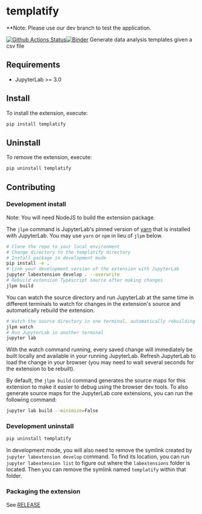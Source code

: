 # templatify
**Note: Please use our dev branch to test the application.

[![Github Actions Status](https://github.com/BoscoCHW/MLH-Jupyter-Extension.git/workflows/Build/badge.svg)](https://github.com/BoscoCHW/MLH-Jupyter-Extension.git/actions/workflows/build.yml)[![Binder](https://mybinder.org/badge_logo.svg)](https://mybinder.org/v2/gh/BoscoCHW/MLH-Jupyter-Extension.git/main?urlpath=lab)
Generate data analysis templates given a csv file

## Requirements

- JupyterLab >= 3.0

## Install

To install the extension, execute:

```bash
pip install templatify
```

## Uninstall

To remove the extension, execute:

```bash
pip uninstall templatify
```

## Contributing

### Development install

Note: You will need NodeJS to build the extension package.

The `jlpm` command is JupyterLab's pinned version of
[yarn](https://yarnpkg.com/) that is installed with JupyterLab. You may use
`yarn` or `npm` in lieu of `jlpm` below.

```bash
# Clone the repo to your local environment
# Change directory to the templatify directory
# Install package in development mode
pip install -e .
# Link your development version of the extension with JupyterLab
jupyter labextension develop . --overwrite
# Rebuild extension Typescript source after making changes
jlpm build
```

You can watch the source directory and run JupyterLab at the same time in different terminals to watch for changes in the extension's source and automatically rebuild the extension.

```bash
# Watch the source directory in one terminal, automatically rebuilding when needed
jlpm watch
# Run JupyterLab in another terminal
jupyter lab
```

With the watch command running, every saved change will immediately be built locally and available in your running JupyterLab. Refresh JupyterLab to load the change in your browser (you may need to wait several seconds for the extension to be rebuilt).

By default, the `jlpm build` command generates the source maps for this extension to make it easier to debug using the browser dev tools. To also generate source maps for the JupyterLab core extensions, you can run the following command:

```bash
jupyter lab build --minimize=False
```

### Development uninstall

```bash
pip uninstall templatify
```

In development mode, you will also need to remove the symlink created by `jupyter labextension develop`
command. To find its location, you can run `jupyter labextension list` to figure out where the `labextensions`
folder is located. Then you can remove the symlink named `templatify` within that folder.

### Packaging the extension

See [RELEASE](RELEASE.md)

